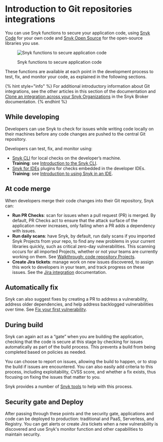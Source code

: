 # Introduction to Git repositories integrations

You can use Snyk functions to secure your application code, using [Snyk Code](../../../scan-using-snyk/snyk-code/) for your own code and [Snyk Open Source](../../../scan-using-snyk/snyk-open-source/) for the open-source libraries you use.

<figure><img src="https://lh5.googleusercontent.com/DfNV0u45H2pscEybpGNWSBLFPbIUe-Tp-75iTNUnNFJQvkpow1pWr07HgWkzaE31f1XdH9wQfijKStwEyDIvF93J6rD0E9aWbrVeBEUQuh111VpnHssNuS0FGCQ-ugaSp3OYUz_fMwRjbZNQVbjvdYp0CYaQQyyEq4NoXCFda3HLtTc5WBVkKJ_emw" alt="Snyk functions to secure application code"><figcaption><p>Snyk functions to secure application code</p></figcaption></figure>

These functions are available at each point in the development process to test, fix, and monitor your code, as explained in the following sections.

{% hint style="info" %}
For additional introductory information about Git integrations, see the other articles in this section of the documentation and [Clone an integration across your Snyk Organizations](../../../enterprise-setup/snyk-broker/clone-an-integration-across-your-snyk-organizations.md) in the Snyk Broker documentation.
{% endhint %}

## While developing

Developers can use Snyk to check for issues while writing code locally on their machines before any code changes are pushed to the central Git repository.

Developers can test, fix, and monitor using:

* [Snyk CLI](../../../snyk-cli/) for local checks on the developer’s machine.\
  **Training**: see [Introduction to the Snyk CLI](https://learn.snyk.io/lesson/snyk-cli/)​.
* [Snyk for IDEs](../../ide-tools/) plugins for checks embedded in the developer IDEs.\
  **Training**: see [Introduction to using Snyk in an IDE](https://learn.snyk.io/lesson/snyk-in-an-ide/).

## At code merge

When developers merge their code changes into their Git repository, Snyk can:

* **Run PR Checks**: scan for issues when a pull request (PR) is merged. By default, PR Checks act to ensure that the attack surface of the application never increases, only failing when a PR adds a dependency with issues.
* **Run daily scans**: have Snyk, by default, run daily scans if you imported Snyk Projects from your repo, to find any new problems in your current libraries quickly, such as critical zero-day vulnerabilities. This scanning occurs for all imported Projects, whether or not your teams are currently working on them. See [Walkthrough: code repository Projects](../../../getting-started/walkthrough-code-repository-projects/).
* **Create Jira tickets**: manage work on new issues discovered, to assign this work to developers in your team, and track progress on these issues. See the [Jira integration](../../notification-and-ticketing-systems-integraitons/jira-integration.md) documentation.

## Automatically fix

Snyk can also suggest fixes by creating a PR to address a vulnerability, address older dependencies, and help address backlogged vulnerabilities over time. See [Fix your first vulnerability](../../../getting-started/walkthrough-code-repository-projects/fix-your-first-vulnerability.md).

## During build

Snyk can again act as a “gate” when you are building the application, checking that the code is secure at this stage by checking for issues automatically as part of the build process. This prevents a build from being completed based on policies as needed.

You can choose to report on issues, allowing the build to happen, or to stop the build if issues are encountered. You can also easily add criteria to this process, including exploitability, CVSS score, and whether a fix exists, thus focusing on fixing the issues that matter to you.

Snyk provides a number of [Snyk tools](../../../snyk-api/other-tools/) to help with this process.

## Security gate and Deploy

After passing through these points and the security gate, applications and code can be deployed to production: traditional and PaaS, Serverless, and Registry. You can get alerts or create Jira tickets when a new vulnerability is discovered and use Snyk's monitor function and other capabilities to maintain security.
